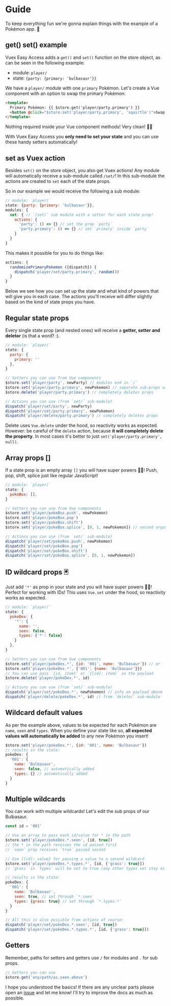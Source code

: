 # Guide

To keep everything fun we're gonna explain things with the example of a Pokémon app. 🐞

## get() set() example

Vuex Easy Access adds a `get()` and `set()` function on the store object, as can be seen in the following example:

- module: `player/`
- state: `{party: {primary: 'bulbasaur'}}`

We have a `player/` module with one `primary` Pokémon. Let's create a Vue component with an option to swap the primary Pokémon:

```html
<template>
  Primary Pokémon: {{ $store.get('player/party.primary') }}
  <button @click="$store.set('player/party.primary', 'squirtle')">Swap for Squirtle!</button>
</template>
```

Nothing required inside your Vue component methods! Very clean! 🏄🏼‍

With Vuex Easy Access you **only need to set your state** and you can use these handy setters automatically!

## set as Vuex action

Besides `set()` on the store object, you also get Vuex actions! Any module will automatically receive a sub-module called `/set/`! In this sub-module the actions are created to `set` each of the state props.

So in our example we would receive the following a sub module:

```js
// module: `player/`
state: {party: {primary: 'bulbasaur'}},
modules: {
  set: { // `/set/` sub module with a setter for each state prop!
    actions: {
      'party': () => {} // set the prop `party`
      'party.primary': () => {} // set `primary` inside `party`
    }
  }
}
```

This makes it possible for you to do things like:

```js
actions: {
  randomizePrimaryPokemon ({dispatch}) {
    dispatch('player/set/party.primary', random())
  }
}
```

Below we see how you can set up the state and what kind of powers that will give you in each case. The actions you'll receive will differ slightly based on the kind of state props you have.

## Regular state props

Every single state prop (and nested ones) will receive a **getter, setter and deletor** (is that a word? :).

```js
// module: `player/`
state: {
  party: {
    primary: ''
  },
}

// Setters you can use from Vue components
$store.set('player/party', newParty) // modules end in `/`
$store.set('player/party.primary', newPokemon) // separate sub-props with `.`
$store.delete('player/party.primary') // completely deletes props

// Actions you can use (from `set/` sub-module)
dispatch('player/set/party', newParty)
dispatch('player/set/party.primary', newPokemon)
dispatch('player/delete/party.primary') // completely deletes props
```

Delete uses `Vue.delete` under the hood, so reactivity works as expected. However: be careful of the `delete` action, because **it will completely delete the property**. In most cases it's better to just `set('player/party.primary', null)`.

## Array props []

If a state prop is an empty array `[]` you will have super powers 💪🏻! Push, pop, shift, splice just like regular JavaScript!

```js
// module: `player/`
state: {
  pokeBox: [],
}

// Setters you can use from Vue components
$store.set('player/pokeBox.push', newPokemon)
$store.set('player/pokeBox.pop')
$store.set('player/pokeBox.shift')
$store.set('player/pokeBox.splice', [0, 1, newPokemon]) // second argument is an array

// Actions you can use (from `set/` sub-module)
dispatch('player/set/pokeBox.push', newPokemon)
dispatch('player/set/pokeBox.pop')
dispatch('player/set/pokeBox.shift')
dispatch('player/set/pokeBox.splice', [0, 1, newPokemon])
```

## ID wildcard props 🃏

Just add `'*'` as prop in your state and you will have super powers 💪🏻! Perfect for working with IDs! This uses `Vue.set` under the hood, so reactivity works as expected.

```js
// module: `player/`
state: {
  pokeDex: {
    '*': {
      name: '',
      seen: false,
      types: {'*': false}
    }
  },
}

// Setters you can use from Vue components
$store.set('player/pokeDex.*', {id: '001', name: 'Bulbasaur'}) // or
$store.set('player/pokeDex.*', {'001': {name: 'Bulbasaur'}})
// You can use pass `{id, item}` or `{[id]: item}` as the payload
$store.delete('player/pokeDex.*', id)

// Actions you can use (from `set/` sub-module)
dispatch('player/set/pokeDex.*', newPokemon) // info on payload above
dispatch('player/delete/pokeDex.*', id) // from `delete/` sub-module
```

## Wildcard default values

As per the example above, values to be expected for each Pokémon are `name`, `seen` and `types`. When you define your state like so, **all expected values will automatically be added** to any new Pokémon you insert!

```js
$store.set('player/pokeDex.*', {id: '001', name: 'Bulbasaur'})
// results in the state:
pokeDex: {
  '001': {
    name: 'Bulbasaur',
    seen: false, // automatically added
    types: {} // automatically added
  }
}
```

## Multiple wildcards

You can work with multiple wildcards! Let's edit the sub props of our Bulbasaur.

```js
const id = '001'

// Use an array to pass each id/value for * in the path
$store.set('player/pokeDex.*.seen', [id, true])
// the * in the path receives the id passed first
// `seen` prop receives `true` passed second

// Use {[id]: value} for passing a value to a second wildcard
$store.set('player/pokeDex.*.types.*', [id, {'grass': true}])
// `grass` in `types` will be set to true (any other types set stay as is!)

// results in the state:
pokeDex: {
  '001': {
    name: 'Bulbasaur',
    seen: true, // set through `*.seen`
    types: {grass: true} // set through `*.types.*`
  }
}

// All this is also possible from actions of course:
dispatch('player/set/pokeDex.*.seen', [id, true])
dispatch('player/set/pokeDex.*.types.*', [id, {'grass': true}])
```

## Getters

Remember, paths for setters and getters use `/` for modules and `.` for sub props.

```js
// Getters you can use
$store.get('any/path/as.seen.above')
```

I hope you understood the basics! If there are any unclear parts please open an [issue](https://github.com/mesqueeb/vuex-easy-access/issues) and let me know! I'll try to improve the docs as much as possible.
